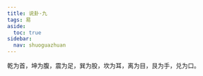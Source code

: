 ```yaml
---
title: 说卦·九
tags: 易
aside:
  toc: true
sidebar:
  nav: shuoguazhuan
---
```


乾为首，坤为腹，震为足，巽为股，坎为耳，离为目，艮为手，兑为口。

<!--more-->
